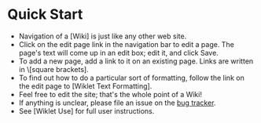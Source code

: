 # Quick Start

* Navigation of a [Wiki] is just like any other web site.
* Click on the edit page link in the navigation bar to edit a page. The page's text will come up in an edit box; edit it, and click Save.
* To add a new page, add a link to it on an existing page. Links are written in \\[square brackets].
* To find out how to do a particular sort of formatting, follow the link on the edit page to [Wiklet Text Formatting].
* Feel free to edit the site; that's the whole point of a Wiki!
* If anything is unclear, please file an issue on the [bug tracker](https://github.com/rrthomas/wiklet/issues).
* See [Wiklet Use] for full user instructions.
